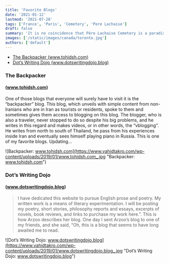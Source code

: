 ```yaml
---
title: 'Favorite Blogs'
date: '2021-01-12'
lastmod: '2021-07-28'
tags: ['France', 'Paris', 'Cemetery', 'Pere Lachaise']
draft: false
summary: 'It is no coincidence that Père Lachaise Cemetery is a paradise for me, a paradise full of people who have played a significant role in my life. I will never forget the first time I came here, I was so excited to meet my favorite musician Frederic Chopin after all these years, but the doors were closed, I was late. But now I’m here to take you to the heaven, a different corner of this cold world.'
images: ['/static/images/canada/toronto.jpg']
authors: ['default']
---
```


* [The Backpacker (www.tohidsh.com)](#the-backpacker)
* [Dot’s Writing Dojo (www.dotswritingdojo.blog)](#dots-writing-dojo)

### The Backpacker
#### (www.tohidsh.com)

One of those blogs that everyone will surely have to visit it is the “backpacker” blog. This blog, which unveils with simple content from non-Iranians who are in Iran as tourists or residents, spoke to them and sometimes gives them access to blogging on this blog. The blogger, who is also a traveler, never stopped to do so despite his big problems, and he writes in this regard and makes videos, or in other words, the “vblogging”. He writes from north to south of Thailand, he pass from his experiences inside Iran and eventually sees himself playing piano in Russia. This is one of my favorite blogs.
Updating...

![Backpacker: www.tohidsh.com](https://www.vahidtakro.com/wp-content/uploads/2019/01/www.tohidsh.com_.jpg "Backpacker: www.tohidsh.com")

### Dot’s Writing Dojo
#### (www.dotswritingdojo.blog)

> I have dedicated this website to pursue English prose and poetry. My written work is a means of literary experimentation. I will be posting my poetry, short stories, philosophy reports and essays, excerpts of novels, book reviews, and links to purchase my work here.”. This is how Arzoo describes her blog. One day I sent Arzoo’s blog to one of my friends, and she said, “Oh, this is a blog that seems to have long awaited me to read.

![Dot’s Writing Dojo: www.dotswritingdojo.blog](https://www.vahidtakro.com/wp-content/uploads/2019/01/www.dotswritingdojo.blog_.jpg "Dot’s Writing Dojo: www.dotswritingdojo.blog")
